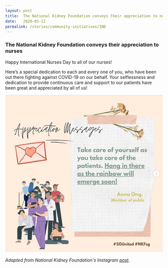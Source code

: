 ```yaml
---
layout: post
title:  The National Kidney Foundation conveys their appreciation to nurses
date:   2020-05-12
permalink: /stories/community-initiatives/IND
---
```


### The National Kidney Foundation conveys their appreciation to nurses

Happy International Nurses Day to all of our nurses! 

Here’s a special dedication to each and every one of you, who have been out there fighting against COVID-19 on our behalf. Your selflessness and dedication to provide continuous care and support to our patients have been great and appreciated by all of us!

![NKF-IND](/images/stories/NKF.JPG/)

_Adapted from National Kidney Foundation's Instagram [post](https://www.instagram.com/p/CAFdhKvHLdX/?igshid=143jl0czqpcwa)._
